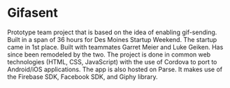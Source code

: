 # Gifasent

Prototype team project that is based on the idea of enabling gif-sending. Built in a span of
36 hours for Des Moines Startup Weekend. The startup came in 1st place. Built with teammates
Garret Meier and Luke Geiken. Has since been remodeled by the two. The project is done in
common web technologies (HTML, CSS, JavaScript) with the use of Cordova to port to Android/iOS
applications. The app is also hosted on Parse. It makes use of the Firebase SDK, Facebook SDK,
and Giphy library. 
